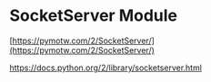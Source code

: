# SocketServer Module

[https://pymotw.com/2/SocketServer/](https://pymotw.com/2/SocketServer/)

https://docs.python.org/2/library/socketserver.html

